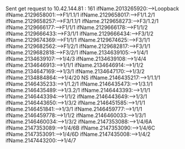 Sent get request to 10.42.144.81 : 161
ifName.2013265920:-->Loopback
ifName.2129658001:-->F1/1.1/1
ifName.2129658017:-->F1/1.2/1
ifName.2129658257:-->F3/1.1/1
ifName.2129658273:-->F3/1.2/1
ifName.2129666177:-->F1/1/1
ifName.2129666178:-->F1/1/2
ifName.2129666433:-->F3/1/1
ifName.2129666434:-->F3/1/2
ifName.2129674369:-->F1/1/1
ifName.2129674625:-->F3/1/1
ifName.2129682562:-->F1/2/1
ifName.2129682817:-->F3/1/1
ifName.2129682818:-->F3/2/1
ifName.2134639105:-->1/4/1
ifName.2134639107:-->1/4/3
ifName.2134639108:-->1/4/4
ifName.2134646913:-->1/1/1
ifName.2134646914:-->1/1/2
ifName.2134647169:-->1/3/1
ifName.2134647170:-->1/3/2
ifName.2134884864:-->1/4/20 NS
ifName.2146435217:-->1/1.1/1
ifName.2146435233:-->1/1.2/1
ifName.2146435473:-->1/3.1/1
ifName.2146435489:-->1/3.2/1
ifName.2146443393:-->1/1/1
ifName.2146443394:-->1/1/2
ifName.2146443649:-->1/3/1
ifName.2146443650:-->1/3/2
ifName.2146451585:-->1/1/1
ifName.2146451841:-->1/3/1
ifName.2146459777:-->1/1/1
ifName.2146459778:-->1/1/2
ifName.2146460033:-->1/3/1
ifName.2146460034:-->1/3/2
ifName.2147353088:-->1/4/6A
ifName.2147353089:-->1/4/6B
ifName.2147353090:-->1/4/6C
ifName.2147353091:-->1/4/6D
ifName.2147435008:-->1/4/2
ifName.2147443200:-->1/4/7